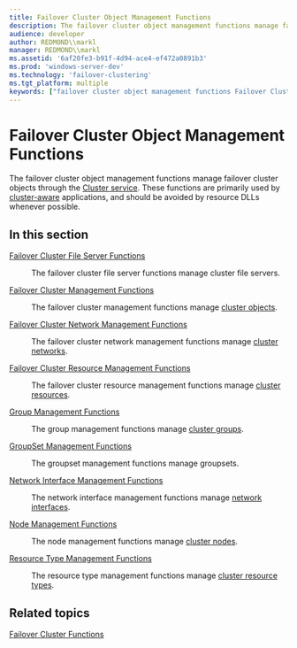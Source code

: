 ```yaml
---
title: Failover Cluster Object Management Functions
description: The failover cluster object management functions manage failover cluster objects through the Cluster service. These functions are primarily used by cluster-aware applications, and should be avoided by resource DLLs whenever possible.
audience: developer
author: REDMOND\\markl
manager: REDMOND\\markl
ms.assetid: '6af20fe3-b91f-4d94-ace4-ef472a0891b3'
ms.prod: 'windows-server-dev'
ms.technology: 'failover-clustering'
ms.tgt_platform: multiple
keywords: ["failover cluster object management functions Failover Cluster", "failover cluster objects Failover Cluster ,management functions", "failover cluster objects Failover Cluster , management functions,(See failover cluster object management functions Failover Cluster )"]
---
```


# Failover Cluster Object Management Functions

The failover cluster object management functions manage failover cluster objects through the [Cluster service](cluster-service.md). These functions are primarily used by [cluster-aware](cluster-aware-applications.md) applications, and should be avoided by resource DLLs whenever possible.

## In this section

<dl> <dt>

[Failover Cluster File Server Functions](failover-cluster-file-server-functions.md)
</dt> <dd>

The failover cluster file server functions manage cluster file servers.

</dd> <dt>

[Failover Cluster Management Functions](cluster-management-functions.md)
</dt> <dd>

The failover cluster management functions manage [cluster objects](cluster-objects.md).

</dd> <dt>

[Failover Cluster Network Management Functions](network-management-functions.md)
</dt> <dd>

The failover cluster network management functions manage [cluster networks](networks.md).

</dd> <dt>

[Failover Cluster Resource Management Functions](resource-management-functions.md)
</dt> <dd>

The failover cluster resource management functions manage [cluster resources](resources.md).

</dd> <dt>

[Group Management Functions](group-management-functions.md)
</dt> <dd>

The group management functions manage [cluster groups](groups.md).

</dd> <dt>

[GroupSet Management Functions](collection-management-functions.md)
</dt> <dd>

The groupset management functions manage groupsets.

</dd> <dt>

[Network Interface Management Functions](network-interface-management-functions.md)
</dt> <dd>

The network interface management functions manage [network interfaces](network-interfaces.md).

</dd> <dt>

[Node Management Functions](node-management-functions.md)
</dt> <dd>

The node management functions manage [cluster nodes](nodes.md).

</dd> <dt>

[Resource Type Management Functions](resource-type-management-functions.md)
</dt> <dd>

The resource type management functions manage [cluster resource types](resource-types.md).

</dd> </dl>

## Related topics

<dl> <dt>

[Failover Cluster Functions](failover-cluster-functions.md)
</dt> </dl>

 

 




